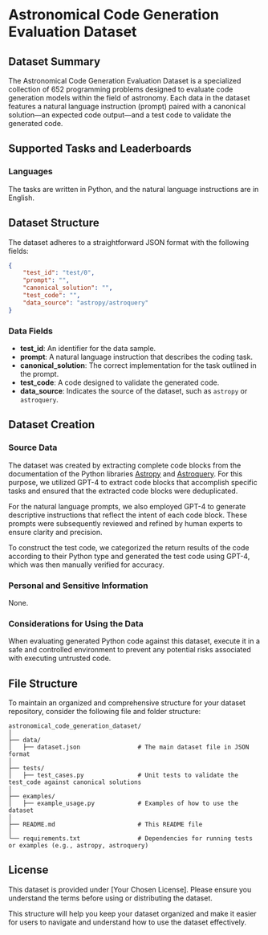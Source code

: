 # Astronomical Code Generation Evaluation Dataset

## Dataset Summary
The Astronomical Code Generation Evaluation Dataset is a specialized collection of 652 programming problems designed to evaluate code generation models within the field of astronomy. Each data in the dataset features a natural language instruction (prompt) paired with a canonical solution—an expected code output—and a test code to validate the generated code.

## Supported Tasks and Leaderboards
### Languages
The tasks are written in Python, and the natural language instructions are in English.

## Dataset Structure
The dataset adheres to a straightforward JSON format with the following fields:

```json
{
    "test_id": "test/0",
    "prompt": "",
    "canonical_solution": "",
    "test_code": "",
    "data_source": "astropy/astroquery"
}
```

### Data Fields
- **test_id**: An identifier for the data sample.
- **prompt**: A natural language instruction that describes the coding task.
- **canonical_solution**: The correct implementation for the task outlined in the prompt.
- **test_code**: A code designed to validate the generated code.
- **data_source**: Indicates the source of the dataset, such as `astropy` or `astroquery`.

## Dataset Creation
### Source Data

The dataset was created by extracting complete code blocks from the documentation of the Python libraries [Astropy](https://docs.astropy.org/en/stable/index_user_docs.html) and [Astroquery](https://astroquery.readthedocs.io/en/latest/#). For this purpose, we utilized GPT-4 to extract code blocks that accomplish specific tasks and ensured that the extracted code blocks were deduplicated.

For the natural language prompts, we also employed GPT-4 to generate descriptive instructions that reflect the intent of each code block. These prompts were subsequently reviewed and refined by human experts to ensure clarity and precision.

To construct the test code, we categorized the return results of the code according to their Python type and generated the test code using GPT-4, which was then manually verified for accuracy.


### Personal and Sensitive Information
None.

### Considerations for Using the Data
When evaluating generated Python code against this dataset, execute it in a safe and controlled environment to prevent any potential risks associated with executing untrusted code.

## File Structure
To maintain an organized and comprehensive structure for your dataset repository, consider the following file and folder structure:

```
astronomical_code_generation_dataset/
│
├── data/
│   ├── dataset.json                # The main dataset file in JSON format
│
├── tests/
│   ├── test_cases.py               # Unit tests to validate the test_code against canonical solutions
│
├── examples/
│   ├── example_usage.py            # Examples of how to use the dataset
│
├── README.md                       # This README file
│
└── requirements.txt                # Dependencies for running tests or examples (e.g., astropy, astroquery)
```

## License
This dataset is provided under [Your Chosen License]. Please ensure you understand the terms before using or distributing the dataset.

This structure will help you keep your dataset organized and make it easier for users to navigate and understand how to use the dataset effectively.